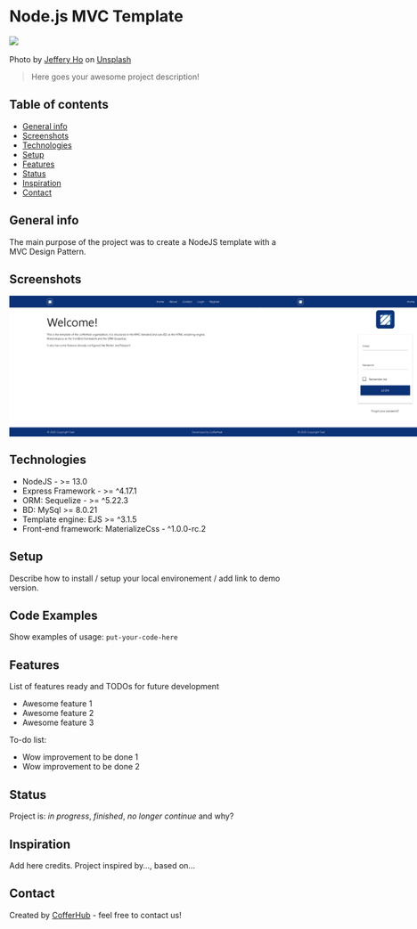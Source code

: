 # Node.js MVC Template

<img src="https://images.unsplash.com/photo-1600051831735-9e0b949949b6?ixlib=rb-1.2.1&ixid=eyJhcHBfaWQiOjEyMDd9&auto=format&fit=crop&w=1267&q=80" width="400px" height="auto" />

<span>Photo by <a href="https://unsplash.com/@jefferyho?utm_source=unsplash&amp;utm_medium=referral&amp;utm_content=creditCopyText">Jeffery Ho</a> on <a href="https://unsplash.com/s/photos/architecture-green?utm_source=unsplash&amp;utm_medium=referral&amp;utm_content=creditCopyText">Unsplash</a></span>

> Here goes your awesome project description!

## Table of contents
* [General info](#general-info)
* [Screenshots](#screenshots)
* [Technologies](#technologies)
* [Setup](#setup)
* [Features](#features)
* [Status](#status)
* [Inspiration](#inspiration)
* [Contact](#contact)

## General info

The main purpose of the project was to create a NodeJS template with a MVC Design Pattern.

## Screenshots

<div style="display: flex; justify-content: space-between; align-items: center;">
  <img src="./doc/desktop-1.png" width="450px" />
  <img src="./doc/desktop-2.png" width="450px" />
  <img src="./doc/desktop-3.png" width="450px" />
  <img src="./doc/desktop-4.png" width="450px" />
  <img src="./doc/desktop-5.png" width="450px" />
</div>

## Technologies

* NodeJS - >= 13.0
* Express Framework - >= ^4.17.1
* ORM: Sequelize - >= ^5.22.3
* BD: MySql >= 8.0.21
* Template engine: EJS >= ^3.1.5
* Front-end framework: MaterializeCss - ^1.0.0-rc.2

## Setup
Describe how to install / setup your local environement / add link to demo version.

## Code Examples
Show examples of usage:
`put-your-code-here`

## Features
List of features ready and TODOs for future development
* Awesome feature 1
* Awesome feature 2
* Awesome feature 3

To-do list:
* Wow improvement to be done 1
* Wow improvement to be done 2

## Status
Project is: _in progress_, _finished_, _no longer continue_ and why?

## Inspiration
Add here credits. Project inspired by..., based on...

## Contact
Created by [CofferHub](https://github.com/CofferHub) - feel free to contact us!
